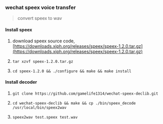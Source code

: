 ### wechat speex voice transfer

> convert speex to wav


#### Install speex

1. download speex source code, [https://downloads.xiph.org/releases/speex/speex-1.2.0.tar.gz](https://downloads.xiph.org/releases/speex/speex-1.2.0.tar.gz)

2. `tar xzvf speex-1.2.0.tar.gz`

3. `cd speex-1.2.0 && ./configure && make && make install`


#### Install decoder

1. `git clone https://github.com/gamelife1314/wechat-speex-declib.git`

2. `cd wechat-speex-declib && make && cp ./bin/speex_decode /usr/local/bin/speex2wav`

3. `speex2wav test.speex test.wav`
